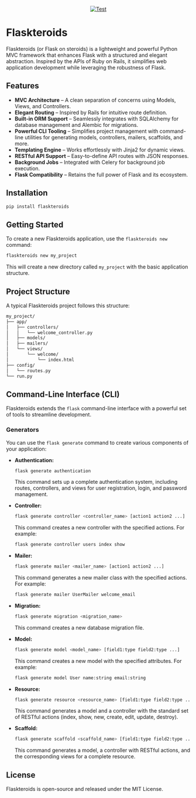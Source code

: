 <p align="center">
<a href="https://github.com/nullco/flaskteroids/actions/workflows/test.yml?query=branch%3Amain++" target="_blank">
    <img src="https://github.com/nullco/flaskteroids/actions/workflows/test.yml/badge.svg?event=push&branch=main" alt="Test">
</a>
</p>

# Flaskteroids

Flaskteroids (or Flask on steroids) is a lightweight and powerful Python MVC framework that enhances Flask with a structured and elegant abstraction. Inspired by the APIs of Ruby on Rails, it simplifies web application development while leveraging the robustness of Flask.

## Features

- **MVC Architecture** – A clean separation of concerns using Models, Views, and Controllers.
- **Elegant Routing** – Inspired by Rails for intuitive route definition.
- **Built-in ORM Support** – Seamlessly integrates with SQLAlchemy for database management and Alembic for migrations.
- **Powerful CLI Tooling** – Simplifies project management with command-line utilities for generating models, controllers, mailers, scaffolds, and more.
- **Templating Engine** – Works effortlessly with Jinja2 for dynamic views.
- **RESTful API Support** – Easy-to-define API routes with JSON responses.
- **Background Jobs** – Integrated with Celery for background job execution.
- **Flask Compatibility** – Retains the full power of Flask and its ecosystem.

## Installation

```sh
pip install flaskteroids
```

## Getting Started

To create a new Flaskteroids application, use the `flaskteroids new` command:

```sh
flaskteroids new my_project
```

This will create a new directory called `my_project` with the basic application structure.

## Project Structure

A typical Flaskteroids project follows this structure:

```sh
my_project/
├── app/
│   ├── controllers/
│   │   └── welcome_controller.py
│   ├── models/
│   ├── mailers/
│   └── views/
│       └── welcome/
│           └── index.html
├── config/
│   └── routes.py
└── run.py
```

## Command-Line Interface (CLI)

Flaskteroids extends the `flask` command-line interface with a powerful set of tools to streamline development.

### Generators

You can use the `flask generate` command to create various components of your application:

*   **Authentication:**
    ```sh
    flask generate authentication
    ```
    This command sets up a complete authentication system, including routes, controllers, and views for user registration, login, and password management.

*   **Controller:**
    ```sh
    flask generate controller <controller_name> [action1 action2 ...]
    ```
    This command creates a new controller with the specified actions. For example:
    ```sh
    flask generate controller users index show
    ```

*   **Mailer:**
    ```sh
    flask generate mailer <mailer_name> [action1 action2 ...]
    ```
    This command generates a new mailer class with the specified actions. For example:
    ```sh
    flask generate mailer UserMailer welcome_email
    ```

*   **Migration:**
    ```sh
    flask generate migration <migration_name>
    ```
    This command creates a new database migration file.

*   **Model:**
    ```sh
    flask generate model <model_name> [field1:type field2:type ...]
    ```
    This command creates a new model with the specified attributes. For example:
    ```sh
    flask generate model User name:string email:string
    ```

*   **Resource:**
    ```sh
    flask generate resource <resource_name> [field1:type field2:type ...]
    ```
    This command generates a model and a controller with the standard set of RESTful actions (index, show, new, create, edit, update, destroy).

*   **Scaffold:**
    ```sh
    flask generate scaffold <scaffold_name> [field1:type field2:type ...]
    ```
    This command generates a model, a controller with RESTful actions, and the corresponding views for a complete resource.

## License

Flaskteroids is open-source and released under the MIT License.
